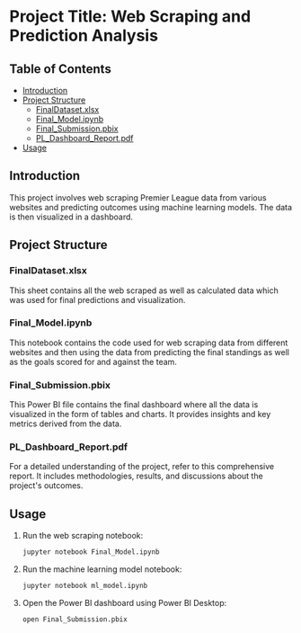 # Project Title: Web Scraping and Prediction Analysis

## Table of Contents
- [Introduction](#introduction)
- [Project Structure](#project-structure)
  - [FinalDataset.xlsx](#finaldatasetxlsx)
  - [Final_Model.ipynb](#final_modelipynb)
  - [Final_Submission.pbix](#final_submissionpbix)
  - [PL_Dashboard_Report.pdf](#pl_dashboard_reportpdf)
- [Usage](#usage)


## Introduction
This project involves web scraping Premier League data from various websites and predicting outcomes using machine learning models. The data is then visualized in a dashboard.

## Project Structure

### FinalDataset.xlsx
This sheet contains all the web scraped as well as calculated data which was used for final predictions and visualization.

### Final_Model.ipynb
This notebook contains the code used for web scraping data from different websites and then using the data from predicting the final standings as well as the goals scored for and against the team.

### Final_Submission.pbix
This Power BI file contains the final dashboard where all the data is visualized in the form of tables and charts. It provides insights and key metrics derived from the data.

### PL_Dashboard_Report.pdf
For a detailed understanding of the project, refer to this comprehensive report. It includes methodologies, results, and discussions about the project's outcomes.

## Usage
1. Run the web scraping notebook:
    ```bash
    jupyter notebook Final_Model.ipynb
    ```
2. Run the machine learning model notebook:
    ```bash
    jupyter notebook ml_model.ipynb
    ```
3. Open the Power BI dashboard using Power BI Desktop:
    ```bash
    open Final_Submission.pbix
    ```


